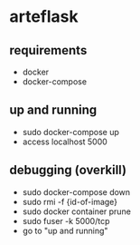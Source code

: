 # arteflask

## requirements
- docker
- docker-compose

## up and running
- sudo docker-compose up
- access localhost 5000

## debugging (overkill)
- sudo docker-compose down
- sudo rmi -f {id-of-image}
- sudo docker container prune
- sudo fuser -k 5000/tcp
- go to "up and running"
